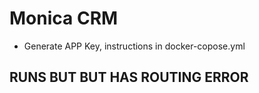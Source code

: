 # Monica CRM

* Generate APP Key, instructions in docker-copose.yml

## RUNS BUT BUT HAS ROUTING ERROR
